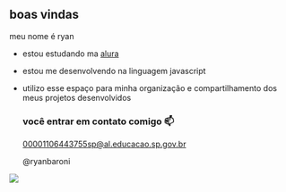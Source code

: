 ## boas vindas

meu nome é ryan 

- estou estudando ma [alura](https://www.alura.com.br)
- estou me desenvolvendo na linguagem javascript
- utilizo esse espaço para minha organização e compartilhamento dos meus projetos desenvolvidos

  ### você entrar em contato comigo 📫

  00001106443755sp@al.educacao.sp.gov.br
  
  @ryanbaroni


![](https://media1.tenor.com/m/Q0p4TZGfzYoAAAAC/pica-pau-biruta.gif)
